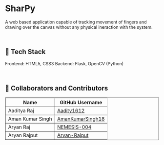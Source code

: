 # SharPy
A web based application capable of tracking movement of fingers and drawing over the canvas without any physical ineraction with the system.

<br>

## :abacus:	Tech Stack
Frontend: HTML5, CSS3
Backend: Flask, OpenCV (Python)

<br>

## :pushpin: Collaborators and Contributors

<table border="1">
<tr>
<th> Name </th>
<th> GitHub Username </th>
</tr>
<tr>
<td> Aaditya Raj </td>
<td> <a href="https://github.com/aaditya1612">Aadity1612</a> </td>
</tr>
<tr>
<td> Aman Kumar Singh </td>
<td> <a href="https://github.com/AmankumarSingh18">AmanKumarSingh18</a> </td>
</tr>
<tr>
<td> Aryan Raj </td>
<td> <a href="https://github.com/NEMESIS-004">NEMESIS-004</a> </td>
</tr>
<tr>
<td> Aryan Rajput </td>
<td> <a href="https://github.com/Aryan-Rajput">Aryan-Rajput</a> </td>
</tr>
</table>
